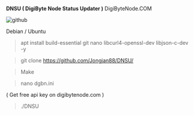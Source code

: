 <b>DNSU ( DigiByte Node Status Updater )</b> DigiByteNode.COM

![github](https://github.com/Jongjan88/digibytenode.com/assets/125610144/e6149fce-cdcc-4fc4-9a90-23e7786972ec)

Debian / Ubuntu
> apt install build-essential git nano libcurl4-openssl-dev libjson-c-dev -y

> git clone https://github.com/Jongjan88/DNSU/

> Make

> nano dgbn.ini

( Get free api key on digibytenode.com )
 
> ./DNSU
